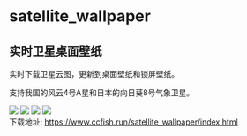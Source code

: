 # satellite_wallpaper

## 实时卫星桌面壁纸

实时下载卫星云图，更新到桌面壁纸和锁屏壁纸。

支持我国的风云4号A星和日本的向日葵8号气象卫星。

<img src="https://www.ccfish.run/satellite_wallpaper/fy4a.png" />

<img src="https://www.ccfish.run/satellite_wallpaper/h8.png" />

<img src="https://www.ccfish.run/satellite_wallpaper/fy4a.jpg" />

<img src="https://www.ccfish.run/satellite_wallpaper/h8.jpg" />

<br />
下载地址: <a href="https://www.ccfish.run/satellite_wallpaper">https://www.ccfish.run/satellite_wallpaper/index.html</a>